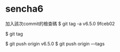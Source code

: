 # sencha6
加入該次commit的檢查碼
$ git tag -a v6.5.0 9fceb02

$ git tag




$ git push origin v6.5.0
$ git push origin —tags


